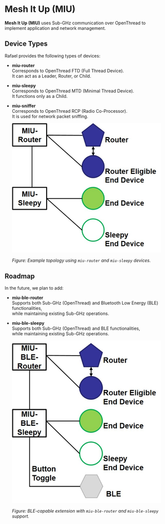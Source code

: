 # Mesh It Up (MIU)

**Mesh It Up (MIU)** uses Sub-GHz communication over OpenThread to implement application and network management.

## Device Types

Rafael provides the following types of devices:

- **miu-router**  
  Corresponds to OpenThread FTD (Full Thread Device).  
  It can act as a Leader, Router, or Child.

- **miu-sleepy**  
  Corresponds to OpenThread MTD (Minimal Thread Device).  
  It functions only as a Child.

- **miu-sniffer**  
  Corresponds to OpenThread RCP (Radio Co-Processor).  
  It is used for network packet sniffing.

  <p align="center">
    <img src="images/miu-router-sleepy-architecture.jpg" alt="MIU Router and Sleepy Topology" width="600"/>
  </p>

  *Figure: Example topology using `miu-router` and `miu-sleepy` devices.*

## Roadmap

In the future, we plan to add:

- **miu-ble-router**  
  Supports both Sub-GHz (OpenThread) and Bluetooth Low Energy (BLE) functionalities,  
  while maintaining existing Sub-GHz operations.

- **miu-ble-sleepy**  
  Supports both Sub-GHz (OpenThread) and BLE functionalities,  
  while maintaining existing Sub-GHz operations.

  <p align="center">
    <img src="images/miu-ble-architecture.jpg" alt="MIU BLE Topology" width="600"/>
  </p>

  *Figure: BLE-capable extension with `miu-ble-router` and `miu-ble-sleepy` support.*
